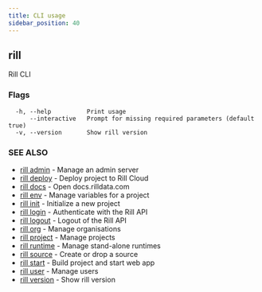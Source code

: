 ```yaml
---
title: CLI usage
sidebar_position: 40
---
```

## rill

Rill CLI

### Flags

```
  -h, --help          Print usage
      --interactive   Prompt for missing required parameters (default true)
  -v, --version       Show rill version
```

### SEE ALSO

* [rill admin](admin/admin.md)	 - Manage an admin server
* [rill deploy](deploy.md)	 - Deploy project to Rill Cloud
* [rill docs](docs/docs.md)	 - Open docs.rilldata.com
* [rill env](env/env.md)	 - Manage variables for a project
* [rill init](init.md)	 - Initialize a new project
* [rill login](login.md)	 - Authenticate with the Rill API
* [rill logout](logout.md)	 - Logout of the Rill API
* [rill org](org/org.md)	 - Manage organisations
* [rill project](project/project.md)	 - Manage projects
* [rill runtime](runtime/runtime.md)	 - Manage stand-alone runtimes
* [rill source](source/source.md)	 - Create or drop a source
* [rill start](start.md)	 - Build project and start web app
* [rill user](user/user.md)	 - Manage users
* [rill version](version.md)	 - Show rill version

